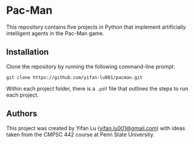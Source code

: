 # Pac-Man

This repository contains five projects in Python that implement artificially intelligent agents in the Pac-Man game.

## Installation

Clone the repository by running the following command-line prompt:
```
git clone https://github.com/yifan-lu001/pacman.git
```
Within each project folder, there is a ```.pdf``` file that outlines the steps to run each project.

## Authors

This project was created by Yifan Lu (yifan.lu001@gmail.com) with ideas taken from the CMPSC 442 course at Penn State University.

